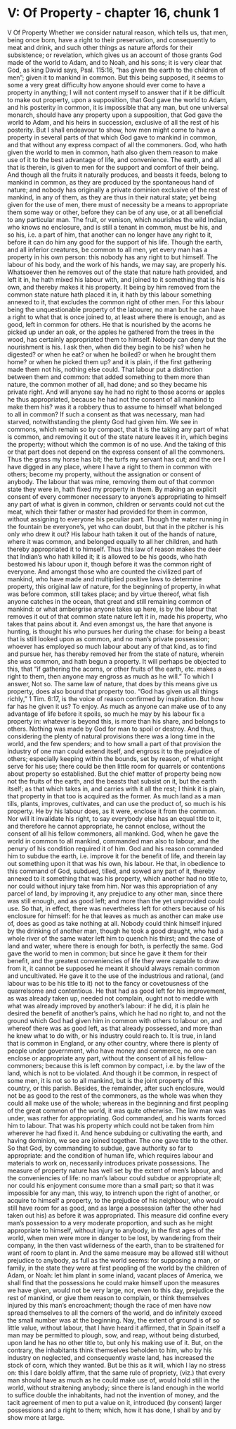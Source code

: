# V: Of Property - chapter 16, chunk 1

V Of Property Whether we consider natural reason, which tells us, that men, being once born, have a right to their preservation, and consequently to meat and drink, and such other things as nature affords for their subsistence; or revelation, which gives us an account of those grants God made of the world to Adam, and to Noah, and his sons; it is very clear that God, as king David says, Psal. 115:16, “has given the earth to the children of men”; given it to mankind in common. But this being supposed, it seems to some a very great difficulty how anyone should ever come to have a property in anything; I will not content myself to answer that if it be difficult to make out property, upon a supposition, that God gave the world to Adam, and his posterity in common, it is impossible that any man, but one universal monarch, should have any property upon a supposition, that God gave the world to Adam, and his heirs in succession, exclusive of all the rest of his posterity. But I shall endeavour to show, how men might come to have a property in several parts of that which God gave to mankind in common, and that without any express compact of all the commoners. God, who hath given the world to men in common, hath also given them reason to make use of it to the best advantage of life, and convenience. The earth, and all that is therein, is given to men for the support and comfort of their being. And though all the fruits it naturally produces, and beasts it feeds, belong to mankind in common, as they are produced by the spontaneous hand of nature; and nobody has originally a private dominion exclusive of the rest of mankind, in any of them, as they are thus in their natural state; yet being given for the use of men, there must of necessity be a means to appropriate them some way or other, before they can be of any use, or at all beneficial to any particular man. The fruit, or venison, which nourishes the wild Indian, who knows no enclosure, and is still a tenant in common, must be his, and so his, i.e. a part of him, that another can no longer have any right to it, before it can do him any good for the support of his life. Though the earth, and all inferior creatures, be common to all men, yet every man has a property in his own person: this nobody has any right to but himself. The labour of his body, and the work of his hands, we may say, are properly his. Whatsoever then he removes out of the state that nature hath provided, and left it in, he hath mixed his labour with, and joined to it something that is his own, and thereby makes it his property. It being by him removed from the common state nature hath placed it in, it hath by this labour something annexed to it, that excludes the common right of other men. For this labour being the unquestionable property of the labourer, no man but he can have a right to what that is once joined to, at least where there is enough, and as good, left in common for others. He that is nourished by the acorns he picked up under an oak, or the apples he gathered from the trees in the wood, has certainly appropriated them to himself. Nobody can deny but the nourishment is his. I ask then, when did they begin to be his? when he digested? or when he eat? or when he boiled? or when he brought them home? or when he picked them up? and it is plain, if the first gathering made them not his, nothing else could. That labour put a distinction between them and common: that added something to them more than nature, the common mother of all, had done; and so they became his private right. And will anyone say he had no right to those acorns or apples he thus appropriated, because he had not the consent of all mankind to make them his? was it a robbery thus to assume to himself what belonged to all in common? If such a consent as that was necessary, man had starved, notwithstanding the plenty God had given him. We see in commons, which remain so by compact, that it is the taking any part of what is common, and removing it out of the state nature leaves it in, which begins the property; without which the common is of no use. And the taking of this or that part does not depend on the express consent of all the commoners. Thus the grass my horse has bit; the turfs my servant has cut; and the ore I have digged in any place, where I have a right to them in common with others; become my property, without the assignation or consent of anybody. The labour that was mine, removing them out of that common state they were in, hath fixed my property in them. By making an explicit consent of every commoner necessary to anyone’s appropriating to himself any part of what is given in common, children or servants could not cut the meat, which their father or master had provided for them in common, without assigning to everyone his peculiar part. Though the water running in the fountain be everyone’s, yet who can doubt, but that in the pitcher is his only who drew it out? His labour hath taken it out of the hands of nature, where it was common, and belonged equally to all her children, and hath thereby appropriated it to himself. Thus this law of reason makes the deer that Indian’s who hath killed it; it is allowed to be his goods, who hath bestowed his labour upon it, though before it was the common right of everyone. And amongst those who are counted the civilized part of mankind, who have made and multiplied positive laws to determine property, this original law of nature, for the beginning of property, in what was before common, still takes place; and by virtue thereof, what fish anyone catches in the ocean, that great and still remaining common of mankind: or what ambergrise anyone takes up here, is by the labour that removes it out of that common state nature left it in, made his property, who takes that pains about it. And even amongst us, the hare that anyone is hunting, is thought his who pursues her during the chase: for being a beast that is still looked upon as common, and no man’s private possession; whoever has employed so much labour about any of that kind, as to find and pursue her, has thereby removed her from the state of nature, wherein she was common, and hath begun a property. It will perhaps be objected to this, that “if gathering the acorns, or other fruits of the earth, etc. makes a right to them, then anyone may engross as much as he will.” To which I answer, Not so. The same law of nature, that does by this means give us property, does also bound that property too. “God has given us all things richly,” 1 Tim. 6:17, is the voice of reason confirmed by inspiration. But how far has he given it us? To enjoy. As much as anyone can make use of to any advantage of life before it spoils, so much he may by his labour fix a property in: whatever is beyond this, is more than his share, and belongs to others. Nothing was made by God for man to spoil or destroy. And thus, considering the plenty of natural provisions there was a long time in the world, and the few spenders; and to how small a part of that provision the industry of one man could extend itself, and engross it to the prejudice of others; especially keeping within the bounds, set by reason, of what might serve for his use; there could be then little room for quarrels or contentions about property so established. But the chief matter of property being now not the fruits of the earth, and the beasts that subsist on it, but the earth itself; as that which takes in, and carries with it all the rest; I think it is plain, that property in that too is acquired as the former. As much land as a man tills, plants, improves, cultivates, and can use the product of, so much is his property. He by his labour does, as it were, enclose it from the common. Nor will it invalidate his right, to say everybody else has an equal title to it, and therefore he cannot appropriate, he cannot enclose, without the consent of all his fellow commoners, all mankind. God, when he gave the world in common to all mankind, commanded man also to labour, and the penury of his condition required it of him. God and his reason commanded him to subdue the earth, i.e. improve it for the benefit of life, and therein lay out something upon it that was his own, his labour. He that, in obedience to this command of God, subdued, tilled, and sowed any part of it, thereby annexed to it something that was his property, which another had no title to, nor could without injury take from him. Nor was this appropriation of any parcel of land, by improving it, any prejudice to any other man, since there was still enough, and as good left; and more than the yet unprovided could use. So that, in effect, there was nevertheless left for others because of his enclosure for himself: for he that leaves as much as another can make use of, does as good as take nothing at all. Nobody could think himself injured by the drinking of another man, though he took a good draught, who had a whole river of the same water left him to quench his thirst; and the case of land and water, where there is enough for both, is perfectly the same. God gave the world to men in common; but since he gave it them for their benefit, and the greatest conveniencies of life they were capable to draw from it, it cannot be supposed he meant it should always remain common and uncultivated. He gave it to the use of the industrious and rational, (and labour was to be his title to it) not to the fancy or covetousness of the quarrelsome and contentious. He that had as good left for his improvement, as was already taken up, needed not complain, ought not to meddle with what was already improved by another’s labour: if he did, it is plain he desired the benefit of another’s pains, which he had no right to, and not the ground which God had given him in common with others to labour on, and whereof there was as good left, as that already possessed, and more than he knew what to do with, or his industry could reach to. It is true, in land that is common in England, or any other country, where there is plenty of people under government, who have money and commerce, no one can enclose or appropriate any part, without the consent of all his fellow-commoners; because this is left common by compact, i.e. by the law of the land, which is not to be violated. And though it be common, in respect of some men, it is not so to all mankind, but is the joint property of this country, or this parish. Besides, the remainder, after such enclosure, would not be as good to the rest of the commoners, as the whole was when they could all make use of the whole; whereas in the beginning and first peopling of the great common of the world, it was quite otherwise. The law man was under, was rather for appropriating. God commanded, and his wants forced him to labour. That was his property which could not be taken from him wherever he had fixed it. And hence subduing or cultivating the earth, and having dominion, we see are joined together. The one gave title to the other. So that God, by commanding to subdue, gave authority so far to appropriate: and the condition of human life, which requires labour and materials to work on, necessarily introduces private possessions. The measure of property nature has well set by the extent of men’s labour, and the conveniencies of life: no man’s labour could subdue or appropriate all; nor could his enjoyment consume more than a small part; so that it was impossible for any man, this way, to intrench upon the right of another, or acquire to himself a property, to the prejudice of his neighbour, who would still have room for as good, and as large a possession (after the other had taken out his) as before it was appropriated. This measure did confine every man’s possession to a very moderate proportion, and such as he might appropriate to himself, without injury to anybody, in the first ages of the world, when men were more in danger to be lost, by wandering from their company, in the then vast wilderness of the earth, than to be straitened for want of room to plant in. And the same measure may be allowed still without prejudice to anybody, as full as the world seems: for supposing a man, or family, in the state they were at first peopling of the world by the children of Adam, or Noah: let him plant in some inland, vacant places of America, we shall find that the possessions he could make himself upon the measures we have given, would not be very large, nor, even to this day, prejudice the rest of mankind, or give them reason to complain, or think themselves injured by this man’s encroachment; though the race of men have now spread themselves to all the corners of the world, and do infinitely exceed the small number was at the beginning. Nay, the extent of ground is of so little value, without labour, that I have heard it affirmed, that in Spain itself a man may be permitted to plough, sow, and reap, without being disturbed, upon land he has no other title to, but only his making use of it. But, on the contrary, the inhabitants think themselves beholden to him, who by his industry on neglected, and consequently waste land, has increased the stock of corn, which they wanted. But be this as it will, which I lay no stress on: this I dare boldly affirm, that the same rule of propriety, (viz.) that every man should have as much as he could make use of, would hold still in the world, without straitening anybody; since there is land enough in the world to suffice double the inhabitants, had not the invention of money, and the tacit agreement of men to put a value on it, introduced (by consent) larger possessions and a right to them; which, how it has done, I shall by and by show more at large.